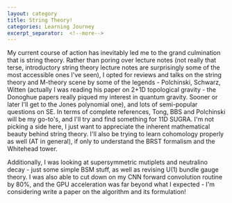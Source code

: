 ```yaml
---
layout: category
title: String Theory!
categories: Learning Journey
excerpt_separator:  <!--more-->
---
```


My current course of action has inevitably led me to the grand culmination that is string theory. Rather than poring over lecture notes (not really that terse, introductory string theory lecture notes are surprisingly some of the most accessible ones I've seen), I opted for reviews and talks on the string theory and M-theory scene by some of the legends - Polchinski, Schwarz, Witten (actually I was reading his paper on 2+1D topological gravity - the Donoghue papers really piqued my interest in quantum gravity. Sooner or later I'll get to the Jones polynomial one), and lots of semi-popular questions on SE. In terms of complete references, Tong, BBS and Polchinski will be my go-to's, and I'll try and find something for 11D SUGRA. I'm not picking a side here, I just want to appreciate the inherent mathematical beauty behind string theory.  I'll also be trying to learn cohomology properly as well (AT in general), if only to understand the BRST formalism and the Whitehead tower.

Additionally, I was looking at supersymmetric mutiplets and neutralino decay - just some simple BSM stuff, as well as revising $\text{U}(1)$ bundle gauge theory. I was also able to cut down on my CNN forward convolution routine by 80%, and the GPU acceleration was far beyond what I expected - I'm considering write a paper on the algorithm and its formulation!
